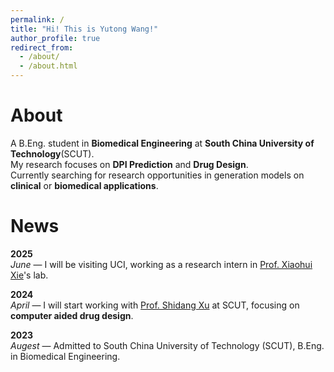 ```yaml
---
permalink: /
title: "Hi! This is Yutong Wang!"
author_profile: true
redirect_from: 
  - /about/
  - /about.html
---
```


About
======
A B.Eng. student in **Biomedical Engineering** at **South China University of Technology**(SCUT).  
My research focuses on **DPI Prediction** and **Drug Design**.  
Currently searching for research opportunities in generation models on **clinical** or **biomedical applications**.
 
News
======
**2025**  
*June* — I will be visiting UCI, working as a research intern in [Prof. Xiaohui Xie](https://ics.uci.edu/~xhx/)'s lab.

**2024**  
*April* — I will start working with [Prof. Shidang Xu](https://xushidanggroup.netlify.app/) at SCUT, focusing on **computer aided drug design**.

**2023**  
*Augest* — Admitted to South China University of Technology (SCUT), B.Eng. in Biomedical Engineering.


